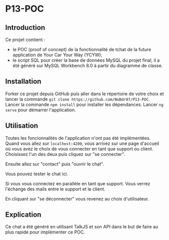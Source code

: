 # P13-POC

## Introduction

Ce projet contient :  
  -  le POC (proof of concept) de la fonctionnalité de tchat de la future application de Your Car Your Way (YCYW);
  -  le script SQL pour créer la base de données MySQL du projet final, il a été généré sur MySQL Workbench 8.0 à partir du diagramme de classe.

## Installation

Forker ce projet depuis GitHub puis aller dans le répertoire de votre choix et lancer la commande `git clone https://github.com/NoBdr07/P13-POC`.
Lancer la commande `npm install` pour installer les dépendances.
Lancer `ng serve` pour démarrer l'application.

## Utilisation

Toutes les foncionnalités de l'application n'ont pas été implémentées.   
Quand vous allez sur `localhost:4200`, vous arrivez sur une page d'accueil où vous avez le choix de vous connecter en tant que support ou client.  
Choisissez l'un des deux puis cliquez sur "se connecter".  

Ensuite allez sur "contact" puis "ouvrir le chat".  

Vous pouvez tester le chat ici.  

Si vous vous connectez en parallèle en tant que support. Vous verrez l'échange des mails entre le support et le client.  

En cliquant sur "se déconnecter" vous revenez au choix d'utilisateur.  

## Explication

Ce chat a été généré en utilisant TalkJS et son API dans le but de faire au plus rapide pour implémenter ce POC. 
